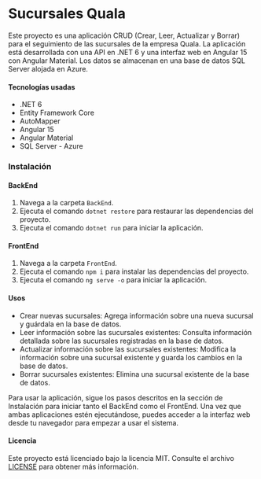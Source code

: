 # Sucursales Quala

Este proyecto es una aplicación CRUD (Crear, Leer, Actualizar y Borrar) para el seguimiento de las sucursales de la empresa Quala. La aplicación está desarrollada con una API en .NET 6 y una interfaz web en Angular 15 con Angular Material. Los datos se almacenan en una base de datos SQL Server alojada en Azure.

#### Tecnologías usadas

- .NET 6
- Entity Framework Core
- AutoMapper
- Angular 15
- Angular Material
- SQL Server - Azure

### Instalación

#### BackEnd

1. Navega a la carpeta `BackEnd`.
2. Ejecuta el comando `dotnet restore` para restaurar las dependencias del proyecto.
3. Ejecuta el comando `dotnet run` para iniciar la aplicación.

#### FrontEnd

1. Navega a la carpeta `FrontEnd`.
2. Ejecuta el comando `npm i` para instalar las dependencias del proyecto.
3. Ejecuta el comando `ng serve -o` para iniciar la aplicación.

#### Usos

- Crear nuevas sucursales: Agrega información sobre una nueva sucursal y guárdala en la base de datos.
- Leer información sobre las sucursales existentes: Consulta información detallada sobre las sucursales registradas en la base de datos.
- Actualizar información sobre las sucursales existentes: Modifica la información sobre una sucursal existente y guarda los cambios en la base de datos.
- Borrar sucursales existentes: Elimina una sucursal existente de la base de datos.

Para usar la aplicación, sigue los pasos descritos en la sección de Instalación para iniciar tanto el BackEnd como el FrontEnd. Una vez que ambas aplicaciones estén ejecutándose, puedes acceder a la interfaz web desde tu navegador para empezar a usar el sistema.

#### Licencia

Este proyecto está licenciado bajo la licencia MIT. Consulte el archivo [LICENSE](https://github.com/mit/licenses/blob/master/MIT-LICENSE.txt "LICENSE") para obtener más información.
